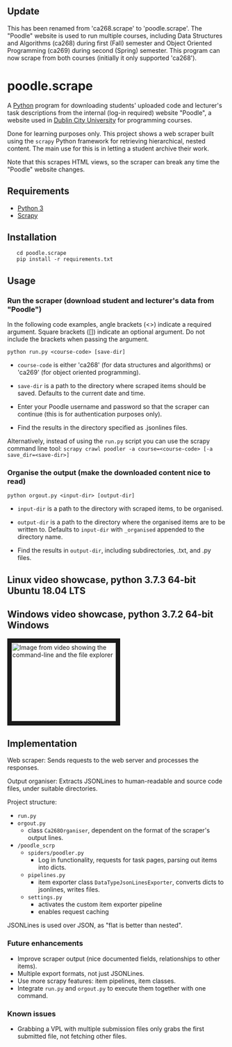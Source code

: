 ## Update

This has been renamed from 'ca268.scrape' to 'poodle.scrape'. The "Poodle" website is used to run multiple courses, including Data Structures and Algorithms (ca268) during first (Fall) semester and Object Oriented Programming (ca269) during second (Spring) semester. This program can now scrape from both courses (initially it only supported 'ca268').

# poodle.scrape

A <a href="https://www.python.org/">Python</a> program for downloading students' uploaded code and lecturer's task descriptions from the internal (log-in required) website "Poodle", a website used in <a href="https://www.dcu.ie/">Dublin City University</a> for programming courses.

Done for learning purposes only. This project shows a web scraper built using the ```scrapy``` Python framework for retrieving hierarchical, nested content. The main use for this is in letting a student archive their work.

Note that this scrapes HTML views, so the scraper can break any time the "Poodle" website changes.

## Requirements
* <a href="https://www.python.org/downloads/">Python 3</a>
* <a href="https://scrapy.org/">Scrapy</a>

## Installation
```git clone https://github.com/teabolt/poodle.scrape.git
   cd poodle.scrape
   pip install -r requirements.txt
```

## Usage

### Run the scraper (download student and lecturer's data from "Poodle")

In the following code examples, angle brackets (<>) indicate a required argument. Square brackets ([]) indicate an optional argument. Do not include the brackets when passing the argument.

```
python run.py <course-code> [save-dir]
```
* ```course-code``` is either 'ca268' (for data structures and algorithms) or 'ca269' (for object oriented programming).
* ```save-dir``` is a path to the directory where scraped items should be saved. Defaults to the current date and time.

* Enter your Poodle username and password so that the scraper can continue (this is for authentication purposes only).
* Find the results in the directory specified as .jsonlines files.

Alternatively, instead of using the ```run.py``` script you can use the scrapy command line tool:
```scrapy crawl poodler -a course=<course-code> [-a save_dir=<save-dir>]```


### Organise the output (make the downloaded content nice to read)

```
python orgout.py <input-dir> [output-dir]
```
* ```input-dir``` is a path to the directory with scraped items, to be organised.
* ```output-dir``` is a path to the directory where the organised items are to be written to. Defaults to ```input-dir``` with ```_organised``` appended to the directory name.

* Find the results in ```output-dir```, including subdirectories, .txt, and .py files.

## Linux video showcase, python 3.7.3 64-bit Ubuntu 18.04 LTS


## Windows video showcase, python 3.7.2 64-bit Windows

<a href="https://youtu.be/nFgYS49q0Y4" target="_blank"><img src="http://img.youtube.com/vi/nFgYS49q0Y4/0.jpg" alt="Image from video showing the command-line and the file explorer" width="240" height="180" border="10" /></a>


## Implementation

Web scraper: Sends requests to the web server and processes the responses.

Output organiser: Extracts JSONLines to human-readable and source code files, under suitable directories.

Project structure:
* ```run.py```
* ```orgout.py```
  * class ```Ca268Organiser```, dependent on the format of the scraper's output lines.
* ```/poodle_scrp```
  * ```spiders/poodler.py```
    * Log in functionality, requests for task pages, parsing out items into dicts.
  * ```pipelines.py```
    * item exporter class ```DataTypeJsonLinesExporter```, converts dicts to jsonlines, writes files.
  * ```settings.py```
    * activates the custom item exporter pipeline
    * enables request caching

JSONLines is used over JSON, as "flat is better than nested".


### Future enhancements
* Improve scraper output (nice documented fields, relationships to other items).
* Multiple export formats, not just JSONLines.
* Use more scrapy features: item pipelines, item classes.
* Integrate ```run.py``` and ```orgout.py``` to execute them together with one command.


### Known issues
* Grabbing a VPL with multiple submission files only grabs the first submitted file, not fetching other files.